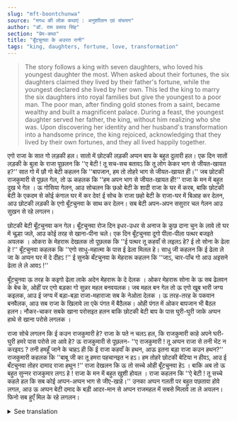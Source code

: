 ```yaml
---
slug: "mft-boontchunwa"
source: "मगध की लोक कथाएं : अनुशाीलन एवं संचयन"
author: "डॉ. राम प्रसाद सिंह"
section: "प्रेम-कथा"
title: "बूँटचुनवा के अउरत रानी"
tags: "king, daughters, fortune, love, transformation"
---
```

<blockquote>
The story follows a king with seven daughters, who loved his youngest daughter the most. When asked about their fortunes, the six daughters claimed they lived by their father's fortune, while the youngest declared she lived by her own. This led the king to marry the six daughters into royal families but give the youngest to a poor man. The poor man, after finding gold stones from a saint, became wealthy and built a magnificent palace. During a feast, the youngest daughter served her father, the king, without him realizing who she was. Upon discovering her identity and her husband's transformation into a handsome prince, the king rejoiced, acknowledging that they lived by their own fortunes, and they all lived happily together.
</blockquote>

एगो राजा के सात गो लड़की हल। सातो में छोटकी लड़की अप्पन बाप के बहुत दुलारी हल। एक दिन सातों लड़की के बुला के राजा पूछलन कि ''ए बेटी ! तू सच-सच बतावऽ कि तू लोग केकर भाग से जीयत-खायत ह?'’ सात गो में छौ गो बेटी कहलन कि ''बापजान, हम तो तोहरे भाग से जीयत-खायत ही।'' जब छोटकी राजकुमारी से पूछल गेल, तो ऊ कहलक कि ''हम अपन भाग से जीयत-खायत ही!'' राजा के मन में बहुत दुख भे गेल । ऊ गोसिया गेलन, आउ सोचलन कि छओ बेटी के शादी राजा के घर में करब, बाकि छोटकी बेटी के एकदम से कोई कंगाल घर में कर देव! ई सोच के राजा छहो बेटी के राजा-घर में बिआह कर देलन, आउ छोटकी लड़की के एगो बूँटचुनवा के साथ कर देलन। सब बेटी अपन-अपन ससुरार चल गेलन आउ सुखन से रहे लगलन।
 
छोटकी बेटी बूँटचुनवा कन गेल। बूँटचुनवा रोज दिन इधर-उधर से अनाज के कुछ दाना चुन के लावे तो घर में चूल्हा जले, आउ कोई तरह से खाना-पीना चले। एक दिन बूँटचुनवा दूगो पीला-पीला पत्थर बजइते अयलक । ओकरा के मेहरारू देखलक तो पूछलक कि ''ई पत्थर तू कहवाँ से लइलऽ हे?  ई तो सोना के ढेला हे !'' बूँटचुनवा कहलक कि ''एगो साधु-महात्मा के पास ई ढेला मिलल हे। साधु जी कहलन कि ई ढेला ले जा के अप्पन घर में दे दीहऽ !'' ई सुनके बँटचुनवा के मेहरारू कहलन कि ''जाऽ, चार-पाँच गो आउ अइसने ढेला ले ले आवऽ !'' 

बूँटचुनवा ऊ तरह के कइगो ढेला लाके अदेन मेहरारू के दे देलक । ओकर मेहरारू सोना के ऊ सब ढेलवन के बेच के, ओहीं पर एगो बड़का गो सुन्नर महल बनवयलक। जब महल बन गेल तो ऊ एगो खूब भारी जग्य कइलक, आउ ई जग्य में बड़ा-बड़ा राजा-महाराजा सब के नेओता देलक । ऊ तरह-तरह के पकवान बनवैलक, आउ सब राजा के खिलावे ला एके पंगत में बैठैलक। ओही पंगत में ओकर बापजान भी बैठल हलन। नौकर-चाकर सबके खाना परोसइत हलन बाकि छोटकी बेटी बाप के पास घुरी-घुरी जाके अप्पन हाथे से खाना परोसे लगलक । 

राजा सोचे लगलन कि ई कउन राजकुमारी हे? राजा के पते न चलऽ हल, कि राजकुमारी काहे अपने घरी-घुरी हमरे पास परोसे ला आवे हे? ऊ राजकुमारी से पूछलन- ''ए राजकुमारी ! तू अप्पन राजा से तनी भेंट न करइवऽ ? तनी हमहूँ जाने के चाहऽ ही कि ई राजा कहवाँ के हथन, आऊ इतना बड़ा राजा कउन हथन?'’ राजकुमारी कहलक कि ''बाबू जी का तू हमरा पहचानइत न हऽ। हम तोहरे छोटकी बेटिया न हीवऽ, आउ ई बँटचुनवा तोहर दामाद राजा हथुन !'' राजा देखलन कि ऊ तो सच्चे ओही बूँटचुनवा हेऽ । बाकि अब तो ऊ बहुत सुन्‍नर राजकुमार लगऽ हे ! राजा के मन में बहुत खुशी होयल । राजा कहलन कि ''ऐ बेटी ! तू सच्चे कहले हल कि सब कोई अप्पन-अप्पन भाग से जीए-खाहे।'' उनका अप्पन गलती पर बहुत पछतावा होवे लगल, आउ ऊ अप्पन बेटी दमाद के बड़ी आदर-मान से अप्पन राजमहल में सबसे मिलावे ला ले अयलन। फिनो सब हुएँ मिल के रहे लगलन। 





<details>
<summary>See translation</summary>

Once upon a time, there was a king who had seven daughters. Among them, the youngest daughter was dearly loved by her father. One day, the king called all seven daughters and asked, "Dear daughters, tell me honestly, by whose fortune do you live and eat?" The six daughters replied, "Father, we live and eat by your fortune." When the youngest princess was asked, she said, "I live and eat by my own fortune!" The king was filled with great sorrow. He thought to himself that he would marry the six daughters into royal families, but he would immediately marry the youngest daughter into a poor household! With this thought, the king married the six daughters into royal families and gave the youngest daughter to a poor man. All the daughters went to their respective in-laws and began to live happily.

The youngest daughter married a poor man. He would gather some grains from here and there every day so that they could light the stove at home and somehow manage to have food. One day, the poor man came home ringing two yellow stones. His wife saw the stones and asked, "Where did you get these stones? They look like gold pieces!" The poor man replied, "I found these pieces with a saint. The saint told me to take them home!" Hearing this, the poor man's wife said, "Go, bring four or five more pieces like this!"

The poor man brought several such pieces and gave them to his wife. She sold all those gold pieces and built a magnificent palace right there. When the palace was completed, she held a grand feast and invited all the great kings and emperors. She prepared a variety of dishes and seated all the kings at the same table. Among them sat her own father. The servants were serving the food, but the youngest daughter kept going around, serving her father with her own hands.

The king began to wonder who this princess was. He couldn't find out why the princess kept coming to serve him. He asked the princess, "Dear princess! Won't you meet your king? I would like to know where this king is from, and which great king this is!" The princess replied, "Father, don't you know me? I am your youngest daughter, and this poor man is your son-in-law, the king!" The king realized that he was indeed the same poor man. However, now he looked like a very handsome prince! The king felt immense joy. He said, "Dear daughter! You were right when you said everyone lives by their own fortune." He regretted his earlier mistake, and he took his daughter and son-in-law to introduce them to everyone in his palace with great respect. Then they all began to live happily together.
</details>